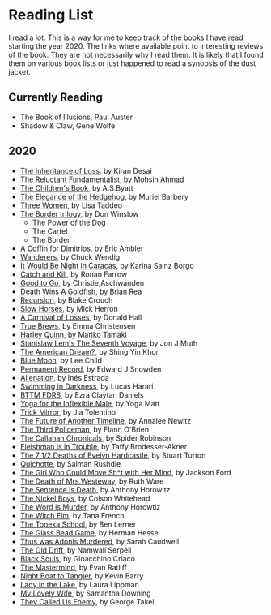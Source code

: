 # Reading List

I read a lot. This is a way for me to keep track of the books I have read starting the year 2020.
The links where available point to interesting reviews of the book. They are not necessarily why I read them. It is likely that I found them on various book lists or just happened to read a synopsis of the dust jacket. 

## Currently Reading
* The Book of Illusions, Paul Auster
* Shadow & Claw, Gene Wolfe


## 2020
* [The Inheritance of Loss](https://bookmarks.reviews/reviews/the-inheritance-of-loss/), by Kiran Desai
* [The Reluctant Fundamentalist](https://lithub.com/why-every-american-should-read-the-relucant-fundamentalist/), by Mohsin Ahmad 
* [The Children's Book](https://www.npr.org/2011/07/29/120058248/free-loves-discontents-a-s-byatts-children), by A.S.Byatt
* [The Elegance of the Hedgehog](http://www.words-and-dirt.com/words/review-muriel-barberys-the-elegance-of-the-hedgehog/), by Muriel Barbery
* [Three Women](https://www.npr.org/2019/07/08/739523657/debut-book-tells-of-the-real-life-longings-and-frustrations-of-three-women), by Lisa Taddeo
* [The Border trilogy](https://www.npr.org/2019/03/03/698645059/the-border-is-shakespeare-for-our-times-seriously), by Don Winslow
    * The Power of the Dog
    * The Cartel
    * The Border
* [A Coffin for Dimitrios](https://blog.mcdaniel.edu/mysteryreviewsfa2017/1920-1939/a-coffin-for-dimitrios-by-eric-ambler-1938/), by Eric Ambler
* [Wanderers](https://www.npr.org/2019/07/06/738974776/these-wanderers-are-heading-for-the-end-of-the-world), by Chuck Wendig
* [It Would Be Night in Caracas](https://www.npr.org/2019/10/28/771313679/it-would-be-night-in-caracas-mourns-a-mother-and-a-country), by Karina Sainz Borgo
* [Catch and Kill](https://www.npr.org/2019/10/11/768346770/in-catch-and-kill-ronan-farrow-offers-a-damning-portrait-of-a-conflicted-nbc), by Ronan Farrow
* [Good to Go](https://www.amazon.com/Good-Go-Athlete-Strange-Recovery/dp/039325433X), by Christie,Aschwanden 
* [Death Wins A Goldfish](https://www.amazon.com/Death-Wins-Goldfish-Reflections-Sabbatical/dp/1452172552), by Brian Rea
* [Recursion](https://www.npr.org/2019/06/13/732035142/recursion-is-a-puzzle-box-of-time-travel-memory-and-death), by Blake Crouch
* [Slow Horses](https://crimefictionlover.com/2014/03/slow-horses-2/), by Mick Herron
* [A Carnival of Losses](https://thegeorgiareview.com/posts/on-a-carnival-of-losses-notes-nearing-ninety-by-donald-hall/), by Donald Hall
* [True Brews](https://www.amazon.com/True-Brews-Craft-Fermented-Kombucha/dp/1607743388), by Emma Christensen
* [Harley Quinn](https://www.britishfantasysociety.org/reviews/harley-quinn-breaking-glass-by-mariko-tamaki-and-steve-pugh-review/), by Mariko Tamaki
* [Stanislaw Lem's The Seventh Voyage](https://www.npr.org/2019/10/04/766840876/the-seventh-voyage-takes-a-grand-journey-in-a-tiny-spaceship), by Jon J Muth
* [The American Dream?](https://www.pastemagazine.com/comics/shing-yin-khor/rethink-an-iconic-pilgrimage-in-the-american-dream/), by Shing Yin Khor
* [Blue Moon](https://www.nyjournalofbooks.com/book-review/blue-moon-jack-reacher-novel), by Lee Child
* [Permanent Record](https://www.nyjournalofbooks.com/book-review/blue-moon-jack-reacher-novel), by Edward J Snowden
* [Alienation](https://www.npr.org/2019/05/04/719655355/virtual-reality-eases-the-reality-of-natural-destruction-somewhat-in-alienation), by Inés Estrada
* [Swimming in Darkness](https://www.npr.org/books/titles/755486162/swimming-in-darkness), by Lucas Harari 
* [BTTM FDRS](https://www.npr.org/2019/06/27/736317209/of-tenants-and-tentacles-bttm-fdrs-confronts-gentrification-in-comic-horror-form), by Ezra Claytan Daniels
* [Yoga for the Inflexible Male](https://www.amazon.com/Yoga-Inflexible-Male-How-Guide/dp/1984856944), by Yoga Matt 
* [Trick Mirror](https://slate.com/culture/2019/08/jia-tolentino-book-review-trick-mirror-reflections-on-self-delusion.html), by Jia Tolentino 
* [The Future of Another Timeline](https://comicyears.com/books/the-future-of-another-timeline-review/), by Annalee Newitz 
* [The Third Policeman](http://www.bookslut.com/fiction/2003_12_001145.php), by Flann O'Brien
* [The Callahan Chronicals](https://www.amazon.com/Callahan-Chronicals-Spider-Robinson/dp/0812539370), by Spider Robinson
* [Fleishman is in Trouble](https://www.npr.org/2019/06/18/733430304/fleishman-is-in-trouble-flips-expectations-upside-down), by Taffy Brodesser-Akner
* [The 7 1/2 Deaths of Evelyn Hardcastle](https://crimefictionlover.com/2018/03/the-seven-deaths-of-evelyn-hardcastle/), by Stuart Turton
* [Quichotte](https://www.npr.org/2019/09/07/755162016/if-salman-rushdies-quichotte-drives-you-nuts-thats-fine-its-meant-to/), by Salman Rushdie
* [The Girl Who Could Move Sh\*t with Her Mind](https://nerdslikeme.co.uk/2019/06/17/review-the-girl-who-could-move-sht-with-her-mind-jackson-ford/), by Jackson Ford
* [The Death of Mrs.Westeway](https://mbtb-books.blogspot.com/2019/05/the-death-of-mrs-westaway-by-ruth-ware.html/), by Ruth Ware
* [The Sentence is Death](https://www.npr.org/2019/06/08/730580461/the-sentence-is-death-is-a-bracing-addition-to-any-beach-bag/), by Anthony Horowitz
* [The Nickel Boys](https://www.npr.org/2019/07/18/740901819/for-the-nickel-boys-life-isnt-worth-five-cents/), by Colson Whitehead
* [The Word is Murder](https://thecrimereview.com/2018/11/05/review-the-word-is-murder-by-anthony-horowitz/), by Anthony Horowtiz
* [The Witch Elm](https://www.npr.org/2018/10/14/656989714/the-witch-elm-starts-slow-then-sucks-you-in/), by Tana French
* [The Topeka School](https://www.fantasticfiction.com/l/ben-lerner/topeka-school.htm/), by Ben Lerner
* [The Glass Bead Game](https://medium.com/@dailyflashpan/h-hesse-the-glass-bead-game-the-future-of-an-illusion-4d9f25bb1985/), by Herman Hesse
* [Thus was Adonis Murdered](https://www.fantasticfiction.com/c/sarah-caudwell/thus-was-adonis-murdered.htm), by Sarah Caudwell
* [The Old Drift](https://www.thenation.com/article/archive/namwali-serpell-the-old-drift-novel-review/), by Namwali Serpell
* [Black Souls](https://www.fantasticfiction.com/c/gioacchino-criaco/black-souls.htm/), by Gioacchino Criaco
* [The Mastermind](https://magazine.atavist.com/the-mastermind), by Evan Ratliff
* [Night Boat to Tangier](https://www.npr.org/2019/09/20/762515226/take-a-dark-ride-on-the-night-boat-to-tangier/), by Kevin Barry
* [Lady in the Lake](https://www.npr.org/2019/07/25/742220303/real-disappearances-are-the-premise-for-laura-lippmans-lady-in-the-lake/), by Laura Lippman
* [My Lovely Wife](https://www.criminalelement.com/book-review-my-lovely-wife-samantha-downing/), by Samantha Downing
* [They Called Us Enemy](https://www.npr.org/2019/07/17/742558996/george-takei-recalls-time-in-an-american-internment-camp-in-they-called-us-enemy), by George Takei
